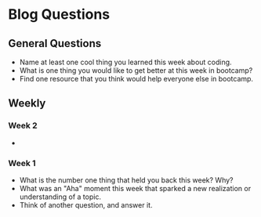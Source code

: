 # Blog Questions

## General Questions
* Name at least one cool thing you learned this week about coding.
* What is one thing you would like to get better at this week in bootcamp?
* Find one resource that you think would help everyone else in bootcamp.

## Weekly  

### Week 2
* 


### Week 1
* What is the number one thing that held you back this week? Why?
* What was an "Aha" moment this week that sparked a new realization or understanding of a topic.
* Think of another question, and answer it.

